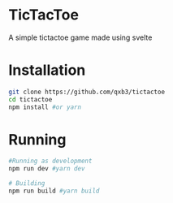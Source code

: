 # TicTacToe

A simple tictactoe game made using svelte

# Installation
```bash
git clone https://github.com/qxb3/tictactoe
cd tictactoe
npm install #or yarn
```

# Running
```bash
#Running as development
npm run dev #yarn dev

# Building
npm run build #yarn build
```
